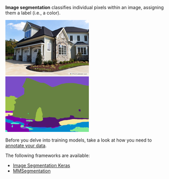 **Image segmentation** classifies individual pixels within an image, assigning them a label (i.e., a color).

![Screenshot](img/3_input.jpg) ![Screenshot](img/3_output.png)

Before you delve into training models, take a look at how you need to [annotate your data](annotate.md).

The following frameworks are available:

* [Image Segmentation Keras](image-segmentation-keras.md)
* [MMSegmentation](mmsegmentation.md)

